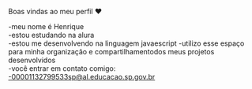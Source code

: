 Boas vindas ao meu perfil ❤ 

-meu nome é Henrique   
-estou estudando na alura    
-estou me desenvolvendo na linguagem javaescript
-utilizo esse espaço para minha organização e compartilhamentodos meus projetos desenvolvidos        
-você entrar em contato comigo:      
-00001132799533sp@al.educacao.sp.gov.br
